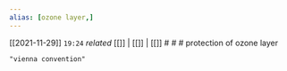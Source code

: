 ```yaml
---
alias: [ozone layer,]
---
```


[[2021-11-29]]  `19:24` _related_ [[]] | [[]] | [[]] # # #
protection of ozone layer
```query
"vienna convention"
```